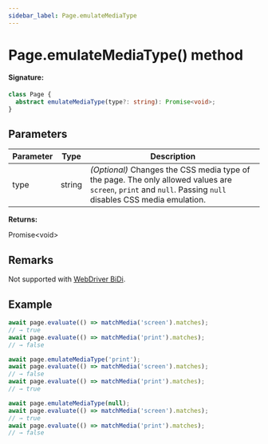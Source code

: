 ```yaml
---
sidebar_label: Page.emulateMediaType
---
```


# Page.emulateMediaType() method

#### Signature:

```typescript
class Page {
  abstract emulateMediaType(type?: string): Promise<void>;
}
```

## Parameters

| Parameter | Type   | Description                                                                                                                                                                                             |
| --------- | ------ | ------------------------------------------------------------------------------------------------------------------------------------------------------------------------------------------------------- |
| type      | string | _(Optional)_ Changes the CSS media type of the page. The only allowed values are <code>screen</code>, <code>print</code> and <code>null</code>. Passing <code>null</code> disables CSS media emulation. |

**Returns:**

Promise&lt;void&gt;

## Remarks

Not supported with [WebDriver BiDi](https://pptr.dev/faq#q-what-is-the-status-of-cross-browser-support).

## Example

```ts
await page.evaluate(() => matchMedia('screen').matches);
// → true
await page.evaluate(() => matchMedia('print').matches);
// → false

await page.emulateMediaType('print');
await page.evaluate(() => matchMedia('screen').matches);
// → false
await page.evaluate(() => matchMedia('print').matches);
// → true

await page.emulateMediaType(null);
await page.evaluate(() => matchMedia('screen').matches);
// → true
await page.evaluate(() => matchMedia('print').matches);
// → false
```
